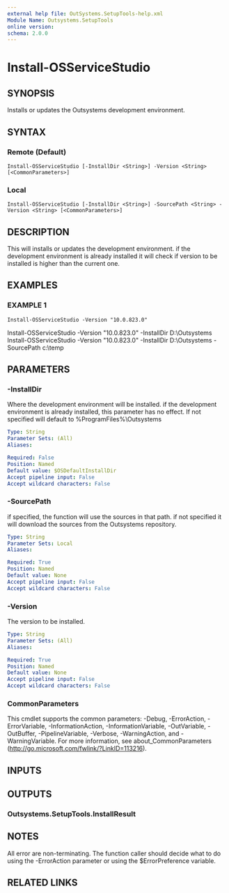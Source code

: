 ```yaml
---
external help file: OutSystems.SetupTools-help.xml
Module Name: Outsystems.SetupTools
online version:
schema: 2.0.0
---
```


# Install-OSServiceStudio

## SYNOPSIS
Installs or updates the Outsystems development environment.

## SYNTAX

### Remote (Default)
```
Install-OSServiceStudio [-InstallDir <String>] -Version <String> [<CommonParameters>]
```

### Local
```
Install-OSServiceStudio [-InstallDir <String>] -SourcePath <String> -Version <String> [<CommonParameters>]
```

## DESCRIPTION
This will installs or updates the development environment.
if the development environment is already installed it will check if version to be installed is higher than the current one.

## EXAMPLES

### EXAMPLE 1
```
Install-OSServiceStudio -Version "10.0.823.0"
```

Install-OSServiceStudio -Version "10.0.823.0" -InstallDir D:\Outsystems
Install-OSServiceStudio -Version "10.0.823.0" -InstallDir D:\Outsystems -SourcePath c:\temp

## PARAMETERS

### -InstallDir
Where the development environment will be installed.
if the development environment is already installed, this parameter has no effect.
If not specified will default to %ProgramFiles%\Outsystems

```yaml
Type: String
Parameter Sets: (All)
Aliases:

Required: False
Position: Named
Default value: $OSDefaultInstallDir
Accept pipeline input: False
Accept wildcard characters: False
```

### -SourcePath
if specified, the function will use the sources in that path.
if not specified it will download the sources from the Outsystems repository.

```yaml
Type: String
Parameter Sets: Local
Aliases:

Required: True
Position: Named
Default value: None
Accept pipeline input: False
Accept wildcard characters: False
```

### -Version
The version to be installed.

```yaml
Type: String
Parameter Sets: (All)
Aliases:

Required: True
Position: Named
Default value: None
Accept pipeline input: False
Accept wildcard characters: False
```

### CommonParameters
This cmdlet supports the common parameters: -Debug, -ErrorAction, -ErrorVariable, -InformationAction, -InformationVariable, -OutVariable, -OutBuffer, -PipelineVariable, -Verbose, -WarningAction, and -WarningVariable.
For more information, see about_CommonParameters (http://go.microsoft.com/fwlink/?LinkID=113216).

## INPUTS

## OUTPUTS

### Outsystems.SetupTools.InstallResult

## NOTES
All error are non-terminating.
The function caller should decide what to do using the -ErrorAction parameter or using the $ErrorPreference variable.

## RELATED LINKS
